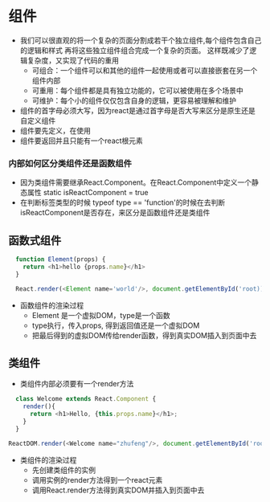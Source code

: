 # 组件

- 我们可以很直观的将一个复杂的页面分割成若干个独立组件,每个组件包含自己的逻辑和样式 再将这些独立组件组合完成一个复杂的页面。 这样既减少了逻辑复杂度，又实现了代码的重用
  - 可组合：一个组件可以和其他的组件一起使用或者可以直接嵌套在另一个组件内部
  - 可重用：每个组件都是具有独立功能的，它可以被使用在多个场景中
  - 可维护：每个小的组件仅仅包含自身的逻辑，更容易被理解和维护
- 组件的首字母必须大写，因为react是通过首字母是否大写来区分是原生还是自定义组件
- 组件要先定义，在使用
- 组件要返回并且只能有一个react根元素

### 内部如何区分类组件还是函数组件

- 因为类组件需要继承React.Component。在React.Component中定义一个静态属性 static isReactComponent = true
- 在判断标签类型的时候 typeof type == 'function'的时候在去判断isReactComponent是否存在，来区分是函数组件还是类组件


## 函数式组件

```js
  function Element(props) {
    return <h1>hello {props.name}</h1>
  }

  React.render(<Element name='world'/>, document.getElementById('root))
```

- 函数组件的渲染过程
  - Element 是一个虚拟DOM，type是一个函数
  - type执行，传入props, 得到返回值还是一个虚拟DOM
  - 把最后得到的虚拟DOM传给render函数，得到真实DOM插入到页面中去

## 类组件

- 类组件内部必须要有一个render方法

```js
  class Welcome extends React.Component {
    render(){
      return <h1>Hello, {this.props.name}</h1>;
    }
  }

ReactDOM.render(<Welcome name="zhufeng"/>, document.getElementById('root));
```

- 类组件的渲染过程
  - 先创建类组件的实例
  - 调用实例的render方法得到一个react元素
  - 调用React.render方法得到真实DOM并插入到页面中去